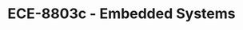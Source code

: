 ---
layout: course
title: ECE-8803c - Embedded Systems
aliases: 
course_id: ECE-8803c
permalink: /ECE-8803c/
avg_difficulty: 0
avg_rating: 0
avg_workload: 0
course_number: 8803
---